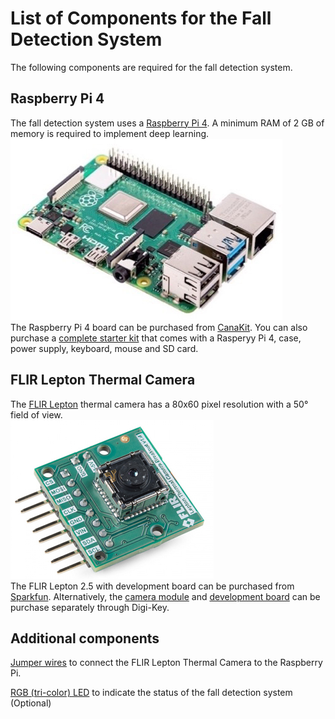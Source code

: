# List of Components for the Fall Detection System

The following components are required for the fall detection system.

## Raspberry Pi 4
The fall detection system uses a [Raspberry Pi 4](https://www.raspberrypi.org/products/raspberry-pi-4-model-b/).  A minimum RAM of 2 GB of memory is required to implement deep learning. <br/>
![](https://github.com/vsv04/Fall-Detection-System/blob/master/COMPONENTS%20LIST/Images/Raspberry%20Pi%204.jpg)<br/>
The Raspberry Pi 4 board can be purchased from [CanaKit](https://www.canakit.com/raspberry-pi-4-2gb.html). You can also purchase a [complete starter kit](https://www.canakit.com/raspberry-pi-4-complete-starter-kit-official-case.html) that comes with a Rasperyy Pi 4, case, power supply, keyboard, mouse and SD card. 

## FLIR Lepton Thermal Camera
The [FLIR Lepton](https://www.flir.com/products/lepton/?model=500-0763-01) thermal camera has a 80x60 pixel resolution with a 50° field of view. <br/>
![](https://github.com/vsv04/Fall-Detection-System/blob/master/COMPONENTS%20LIST/Images/FLIR%20Lepton.jpg)<br/>
The FLIR Lepton 2.5 with development board can be purchased from [Sparkfun](https://www.sparkfun.com/products/15948). Alternatively, the [camera module](https://www.digikey.com/products/en?FV=-5|79760) and [development board](https://www.digikey.com/product-detail/en/flir-lepton/250-0577-00/1577-250-0577-00-ND/10385179) can be purchase separately through Digi-Key. 

## Additional components
[Jumper wires](https://www.adafruit.com/product/266) to connect the FLIR Lepton Thermal Camera to the Raspberry Pi. 

[RGB (tri-color) LED](https://www.adafruit.com/product/159) to indicate the status of the fall detection system (Optional)
